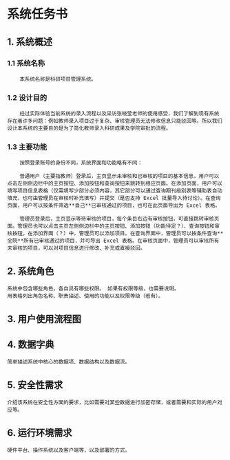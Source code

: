 # 系统任务书
## 1. 系统概述
### 1.1 系统名称
        本系统名称是科研项目管理系统。
### 1.2 设计目的    
        经过实际体验当前系统的录入流程以及采访张晓莹老师的使用感受，我们了解到现有系统存在着许多问题：例如教师录入项目过于复杂、审核管理员无法修改信息只能驳回等。所以我们设计本系统的主要目的是为了简化教师录入科研成果及学院审批的流程。
### 1.3 主要功能    
        按照登录账号的身份不同，系统界面和功能略有不同：
    
        普通用户（主要指教师）登录后，主页显示未审核和已审核的项目的基本信息，用户可以点击左侧侧边栏中的主页按钮、添加按钮和查询按钮来跳转到相应页面。在添加页面，用户可以填写项目信息表格（仅需填写少部分必须内容，其它部分可以通过查询期刊级别表等辅助表自动填充，也可由管理员在审核时补充填写）并提交（是否支持 Excel 批量导入待讨论）。在查询页面，用户可以按条件筛选**自己**已审核通过的项目，也可在此页面导出为 Excel 表格。

        管理员登录后，主页显示等待审核的项目，每个条目右边有审核按钮，可直接跳转审核页面。管理员也可以点击主页左侧侧边栏中的主页按钮、添加按钮（功能待定？）、查询按钮和审核按钮。在添加界面（？）中，管理员可以添加项目。在查询界面中，管理员可以按条件查询**全院**所有已审核通过的项目，并可导出 Excel 表格。在审核页面中，管理员可以审核所有未审核的项目，可以对项目信息进行修改、补充或直接驳回。
## 2. 系统角色
    系统中包含哪些角色，各自具有哪些权限。 如果有权限等级，也需要说明。
    用表格列出角色名称、职责描述、使用的功能以及权限等级（若有）。
## 3. 用户使用流程图
## 4. 数据字典
    简单描述系统中核心的数据项、数据结构以及数据流。
## 5. 安全性需求
    介绍该系统在安全性方面的要求，比如需要对某些数据进行加密存储，或者需要和实际的用户对应等。
## 6. 运行环境需求
    硬件平台、操作系统以及客户端等，以及部署的方式。